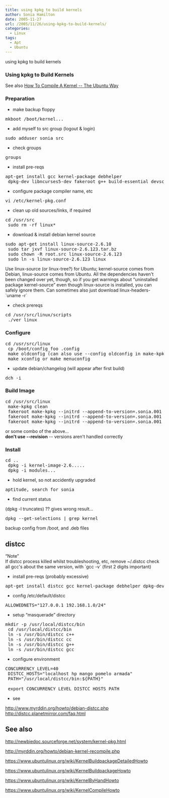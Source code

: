 ```yaml
---
title: using kpkg to build kernels
author: Sonia Hamilton
date: 2005-11-27
url: /2005/11/26/using-kpkg-to-build-kernels/
categories:
  - Linux
tags:
  - Apt
  - Ubuntu
---
```

using kpkg to build kernels
<!--more-->
### Using kpkg to Build Kernels

See also [How To Compile A Kernel -- The Ubuntu Way][1]

### Preparation

  * make backup floppy

<pre>mkboot /boot/kernel...</pre>

  * add myself to src group (logout & login)<!--more-->

<pre>sudo adduser sonia src</pre>

  * check groups

<pre>groups</pre>

  * install pre-reqs

<pre>apt-get install gcc kernel-package debhelper
 dpkg-dev libncurses5-dev fakeroot g++ build-essential devscripts</pre>

  * configure package compiler name, etc

<pre>vi /etc/kernel-pkg.conf</pre>

  * clean up old sources/links, if required

<pre>cd /usr/src
 sudo rm -rf linux*</pre>

  * download & install debian kernel source

<pre>sudo apt-get install linux-source-2.6.10
 sudo tar jxvf linux-source-2.6.123.tar.bz
 sudo chown -R root.src linux-source-2.6.123
 sudo ln -s linux-source-2.6.123 linux</pre>

Use linux-source (or linux-tree?) for Ubuntu; kernel-source comes from Debian, linux-source comes from Ubuntu. All the dependencies haven't been changed over yet, though, so if you get warnings about &#8220;uninstalled package kernel-source&#8221; even though linux-source is installed, you can safely ignore them. Can sometimes also just download linux-headers-\`uname -r\`

  * check prereqs

<pre>cd /usr/src/linux/scripts
 ./ver_linux</pre>

### Configure

<pre>cd /usr/src/linux
 cp /boot/config_foo .config
 make oldconfig (can also use --config oldconfig in make-kpkg)
 make xconfig or make menuconfig</pre>

  * update debian/changelog (will appear after first build)

<pre>dch -i</pre>

### Build Image

<pre>cd /usr/src/linux
 make-kpkg clean
 fakeroot make-kpkg --initrd --append-to-version=.sonia.001 kernel-image --config oldconfig
 fakeroot make-kpkg --initrd --append-to-version=.sonia.001 kernel_image modules_image
 fakeroot make-kpkg --initrd --append-to-version=.sonia.001 --added-modules=madwifi modules_image</pre>

or some combo of the above&#8230;  
**don't use --revision** -- versions aren't handled correctly

### Install

<pre>cd ..
 dpkg -i kernel-image-2.6.....
 dpkg -i modules...</pre>

  * hold kernel, so not accidently upgraded

<pre>aptitude, search for sonia</pre>

  * find current status

(dpkg -l truncates) ?? gives wrong result&#8230;

<pre>dpkg --get-selections | grep kernel</pre>

backup config from /boot, and .deb files

## distcc

&#8220;Note&#8221;  
If distcc process killed whilst troubleshooting, etc, remove ~/.distcc check all gcc's about the same version, with \`gcc -v\` (first 2 digits important)

  * install pre-reqs (probably excessive)

<pre>apt-get install distcc gcc kernel-package debhelper dpkg-dev libncurses5-dev fakeroot</pre>

  * config /etc/default/distcc

<pre>ALLOWEDNETS="127.0.0.1 192.168.1.0/24"</pre>

  * setup &#8220;masquerade&#8221; directory

<pre>mkdir -p /usr/local/distcc/bin
 cd /usr/local/distcc/bin
 ln -s /usr/bin/distcc c++
 ln -s /usr/bin/distcc cc
 ln -s /usr/bin/distcc g++
 ln -s /usr/bin/distcc gcc</pre>

  * configure environment

<pre>CONCURRENCY_LEVEL=40
 DISTCC_HOSTS="localhost hp mango pomelo armada"
 PATH="/usr/local/distcc/bin:${PATH}"

 export CONCURRENCY_LEVEL DISTCC_HOSTS PATH</pre>

  * see

<http://www.myrddin.org/howto/debian-distcc.php>  
<http://distcc.planetmirror.com/faq.html>

## See also

<http://newbiedoc.sourceforge.net/system/kernel-pkg.html>

<http://myrddin.org/howto/debian-kernel-recompile.php>

<https://www.ubuntulinux.org/wiki/KernelBuildpackageDetailedHowto>

<https://www.ubuntulinux.org/wiki/KernelBuildpackageHowto>

<https://www.ubuntulinux.org/wiki/KernelByHandHowto>

<https://www.ubuntulinux.org/wiki/KernelCompileHowto>

 [1]: http://www.howtoforge.com/kernel_compilation_ubuntu
